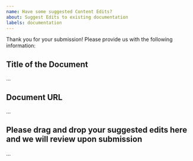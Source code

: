 ```yaml
---
name: Have some suggested Content Edits?
about: Suggest Edits to existing documentation
labels: documentation
---
```


Thank you for your submission! Please provide us with the following information:

Title of the Document
-------------------------------------------
...

Document URL
-------------------------------------------
...

Please drag and drop your suggested edits here and we will review upon submission
-------------------------------------------
...
